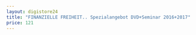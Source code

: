 ```yaml
---
layout: digistore24
title: "FINANZIELLE FREIHEIT.. Spezialangebot DVD+Seminar 2016+2017"
price: 121
---
```

